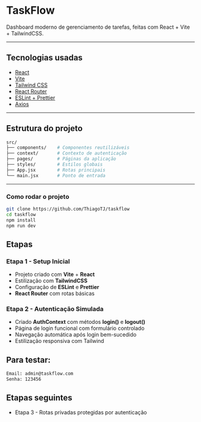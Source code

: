 # TaskFlow

Dashboard moderno de gerenciamento de tarefas, feitas com React + Vite + TailwindCSS.

---

## Tecnologias usadas

- [React](https://reactjs.org)
- [Vite](https://vitejs.dev)
- [Tailwind CSS](https://tailwindcss.com)
- [React Router](https://reactrouter.com)
- [ESLint + Prettier](https://eslint.org)
- [Axios](https://axios-http.com)

---

## Estrutura do projeto

```bash
src/
├── components/    # Componentes reutilizáveis
├── context/       # Contexto de autenticação
├── pages/         # Páginas da aplicação
├── styles/        # Estilos globais
├── App.jsx        # Rotas principais
└── main.jsx       # Ponto de entrada
```

---

### Como rodar o projeto

```bash
git clone https://github.com/ThiagoTJ/taskflow
cd taskflow
npm install
npm run dev
```

## Etapas
### Etapa 1 - Setup Inicial

* Projeto criado com **Vite** + **React**
* Estilização com **TailwindCSS**
* Configuração de **ESLint** e **Prettier**
* **React Router** com rotas básicas

### Etapa 2 - Autenticação Simulada

* Criado **AuthContext** com métodos **login()** e **logout()**
* Página de login funcional com formulário controlado
* Navegação automática após login bem-sucedido
* Estilização responsiva com Tailwind

## Para testar:

```bash
Email: admin@taskflow.com
Senha: 123456
```

## Etapas seguintes
* Etapa 3 - Rotas privadas protegidas por autenticação